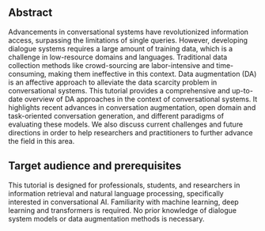 <br>

## Abstract
Advancements in conversational systems have revolutionized information access, surpassing the limitations of single queries. 
However, developing dialogue systems requires a large amount of training data, which is a challenge in low-resource domains and languages. Traditional data collection methods like crowd-sourcing are labor-intensive and time-consuming, making them ineffective in this context. Data augmentation (DA) is an affective approach to alleviate the data scarcity problem in conversational systems. This tutorial provides a comprehensive and up-to-date overview of DA approaches in the context of conversational systems. It highlights recent advances in conversation augmentation, open domain and task-oriented conversation generation, and different paradigms of evaluating these models. We also discuss current challenges and future directions in order to help researchers and practitioners to further advance the field in this area.


## Target audience and prerequisites
This tutorial is designed for professionals, students, and researchers in information retrieval and natural language processing, specifically interested in conversational AI.
Familiarity with machine learning, deep learning and transformers is required. No prior knowledge of dialogue system models or data augmentation methods is necessary.
